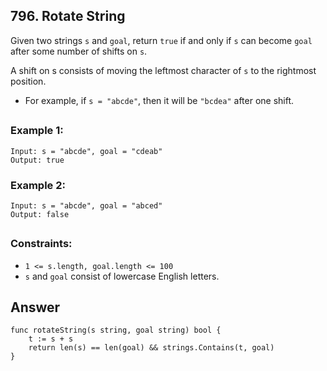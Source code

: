 ## 796. Rotate String

Given two strings `s` and `goal`, return `true` if and only if `s` can become `goal` after some number of shifts on `s`.

A shift on s consists of moving the leftmost character of `s` to the rightmost position.

- For example, if `s = "abcde"`, then it will be `"bcdea"` after one shift.
##

### Example 1:
```
Input: s = "abcde", goal = "cdeab"
Output: true
```
### Example 2:
```
Input: s = "abcde", goal = "abced"
Output: false
```
##
### Constraints:

- `1 <= s.length, goal.length <= 100`
- `s` and `goal` consist of lowercase English letters.



## Answer
```
func rotateString(s string, goal string) bool {
    t := s + s
    return len(s) == len(goal) && strings.Contains(t, goal)
}
``` 